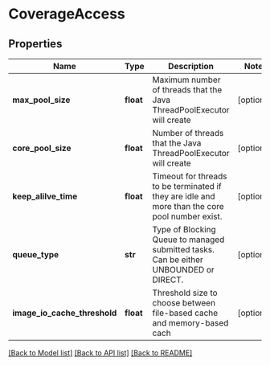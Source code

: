 # CoverageAccess

## Properties
Name | Type | Description | Notes
------------ | ------------- | ------------- | -------------
**max_pool_size** | **float** | Maximum number of threads that the Java ThreadPoolExecutor will create | [optional] 
**core_pool_size** | **float** | Number of threads that the Java ThreadPoolExecutor will create | [optional] 
**keep_alilve_time** | **float** | Timeout for threads to be terminated if they are idle and more than the core pool number exist. | [optional] 
**queue_type** | **str** | Type of Blocking Queue to managed submitted tasks. Can be either UNBOUNDED or DIRECT. | [optional] 
**image_io_cache_threshold** | **float** | Threshold size to choose between file-based cache and memory-based cach | [optional] 

[[Back to Model list]](../README.md#documentation-for-models) [[Back to API list]](../README.md#documentation-for-api-endpoints) [[Back to README]](../README.md)


